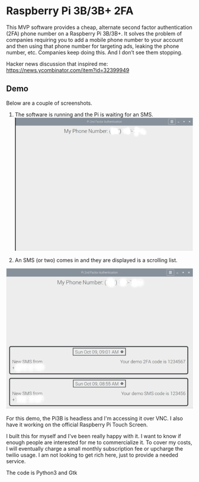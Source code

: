 # Raspberry Pi 3B/3B+ 2FA

This MVP software provides a cheap, alternate second factor authentication (2FA) phone number on a Raspberry Pi 3B/3B+.  It solves the problem of companies requiring you to add a mobile phone number to your account and then using that phone number for targeting ads, leaking the phone number, etc. Companies keep doing this.  And I don’t see them stopping.

Hacker news discussion that inspired me:
https://news.ycombinator.com/item?id=32399949

## Demo
Below are a couple of screenshots.
1.  The software is running and the Pi is waiting for an SMS.  <br />
![Screenshot](waiting.png)  

2.  An SMS (or two) comes in and they are displayed is a scrolling list.

![Screenshot](with-messages.png)

For this demo, the Pi3B is headless and I'm accessing it over VNC.  I also have it working on the official Raspberry Pi Touch Screen.

I built this for myself and I've been really happy with it.  I want to know if enough people are interested for me to commercialize it.
To cover my costs, I will eventually charge a small monthly subscription fee or upcharge the twilio usage.  I am not looking to get rich here, just to provide a needed service.

The code is Python3 and Gtk
